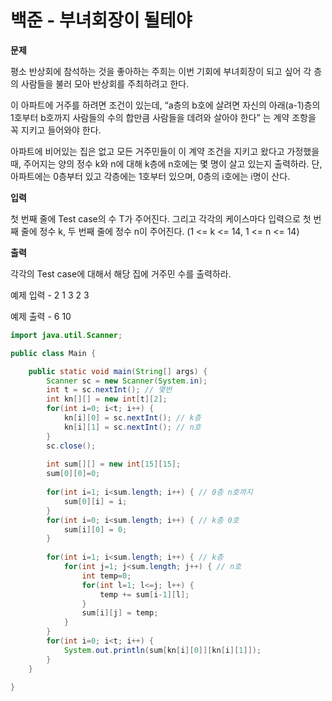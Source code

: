 # 백준 - 부녀회장이 될테야

**문제**

평소 반상회에 참석하는 것을 좋아하는 주희는 이번 기회에 부녀회장이 되고 싶어 각 층의 사람들을 불러 모아 반상회를 주최하려고 한다.

이 아파트에 거주를 하려면 조건이 있는데, “a층의 b호에 살려면 자신의 아래(a-1)층의 1호부터 b호까지 사람들의 수의 합만큼 사람들을 데려와 살아야 한다” 는 계약 조항을 꼭 지키고 들어와야 한다.

아파트에 비어있는 집은 없고 모든 거주민들이 이 계약 조건을 지키고 왔다고 가정했을 때, 주어지는 양의 정수 k와 n에 대해 k층에 n호에는 몇 명이 살고 있는지 출력하라. 단, 아파트에는 0층부터 있고 각층에는 1호부터 있으며, 0층의 i호에는 i명이 산다.

**입력**

첫 번째 줄에 Test case의 수 T가 주어진다. 그리고 각각의 케이스마다 입력으로 첫 번째 줄에 정수 k, 두 번째 줄에 정수 n이 주어진다. (1 <= k <= 14, 1 <= n <= 14)

**출력**

각각의 Test case에 대해서 해당 집에 거주민 수를 출력하라.



예제 입력 - 2 1 3 2 3

예제 출력 - 6 10

```java
import java.util.Scanner;

public class Main {

	public static void main(String[] args) {
		Scanner sc = new Scanner(System.in);
		int t = sc.nextInt(); // 몇번
		int kn[][] = new int[t][2];
		for(int i=0; i<t; i++) {
			kn[i][0] = sc.nextInt(); // k층
			kn[i][1] = sc.nextInt(); // n호
		}
		sc.close();
		
		int sum[][] = new int[15][15];
		sum[0][0]=0;
		
		for(int i=1; i<sum.length; i++) { // 0층 n호까지
			sum[0][i] = i;
		}
		for(int i=0; i<sum.length; i++) { // k층 0호
			sum[i][0] = 0;
		}
		
		for(int i=1; i<sum.length; i++) { // k층
			for(int j=1; j<sum.length; j++) { // n호
				int temp=0;
				for(int l=1; l<=j; l++) {
					temp += sum[i-1][l];
				}
				sum[i][j] = temp;
			}
		}
		for(int i=0; i<t; i++) {
			System.out.println(sum[kn[i][0]][kn[i][1]]);
		}		
	}

}

```

